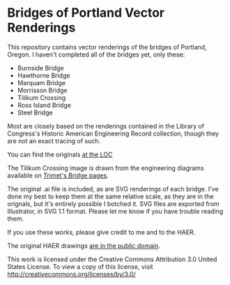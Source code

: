 Bridges of Portland Vector Renderings
=====================================

This repository contains vector renderings of the bridges of Portland, Oregon.
I haven't completed all of the bridges yet, only these:

 * Burnside Bridge
 * Hawthorne Bridge
 * Marquam Bridge
 * Morrisson Bridge
 * Tilikum Crossing
 * Ross Island Bridge
 * Steel Bridge

Most are closely based on the renderings contained in the Library of
Congress's Historic American Engineering Record collection, though they are
not an exact tracing of such.

You can find the originals [at the LOC](http://www.loc.gov/pictures/item/or0316/)

The Tilikum Crossing image is drawn from the engineering diagrams available 
on [Trimet's Bridge pages](http://trimet.org/pm/library/bridge.htm).

The original .ai file is included, as are SVG renderings of each bridge. I've
done my best to keep them at the same relative scale, as they are in the
orignals, but it's entirely possible I botched it. SVG files are exported from
Illustrator, in SVG 1.1 format. Please let me know if you have trouble reading
them.

If you use these works, please give credit to me and to the HAER.

The original HAER drawings [are in the public
domain](http://www.loc.gov/rr/print/res/114_habs.html).

This work is licensed under the Creative Commons Attribution 3.0
United States License. To view a copy of this license, visit
http://creativecommons.org/licenses/by/3.0/

